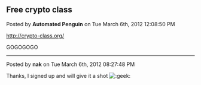 ## Free crypto class
Posted by **Automated Penguin** on Tue March 6th, 2012 12:08:50 PM

<!-- m --><a class="postlink" href="http://crypto-class.org/">http://crypto-class.org/</a><!-- m -->

GOGOGOGO

--------------------------------------------------------------------------------

Posted by **nak** on Tue March 6th, 2012 08:27:48 PM

Thanks, I signed up and will give it a shot  <!-- s:geek: --><img src="{SMILIES_PATH}/icon_e_geek.gif" alt=":geek:" title="Geek" /><!-- s:geek: -->
